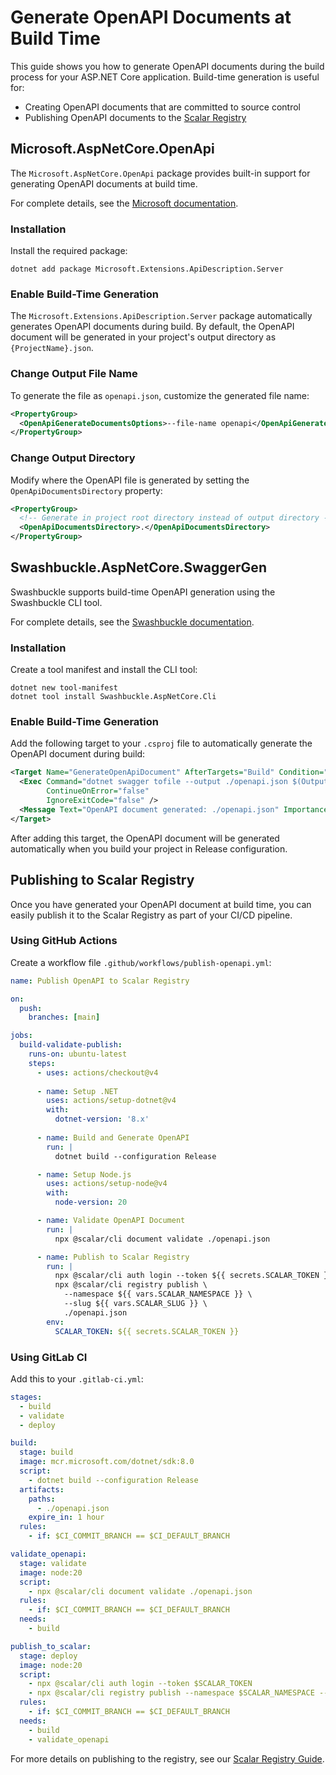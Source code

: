 # Generate OpenAPI Documents at Build Time

This guide shows you how to generate OpenAPI documents during the build process for your ASP.NET Core application. Build-time generation is useful for:

- Creating OpenAPI documents that are committed to source control
- Publishing OpenAPI documents to the [Scalar Registry](/guides/registry/upload)

## Microsoft.AspNetCore.OpenApi

The `Microsoft.AspNetCore.OpenApi` package provides built-in support for generating OpenAPI documents at build time.

For complete details, see the [Microsoft documentation](https://learn.microsoft.com/en-us/aspnet/core/fundamentals/openapi/aspnetcore-openapi?view=aspnetcore-9.0&tabs=visual-studio%2Cvisual-studio-code#generate-openapi-documents-at-build-time).

### Installation

Install the required package:

```shell
dotnet add package Microsoft.Extensions.ApiDescription.Server
```

### Enable Build-Time Generation

The `Microsoft.Extensions.ApiDescription.Server` package automatically generates OpenAPI documents during build. By default, the OpenAPI document will be generated in your project's output directory as `{ProjectName}.json`.


### Change Output File Name

To generate the file as `openapi.json`, customize the generated file name:

```xml
<PropertyGroup>
  <OpenApiGenerateDocumentsOptions>--file-name openapi</OpenApiGenerateDocumentsOptions>
</PropertyGroup>
```

### Change Output Directory

Modify where the OpenAPI file is generated by setting the `OpenApiDocumentsDirectory` property:

```xml
<PropertyGroup>
  <!-- Generate in project root directory instead of output directory -->
  <OpenApiDocumentsDirectory>.</OpenApiDocumentsDirectory>
</PropertyGroup>
```

## Swashbuckle.AspNetCore.SwaggerGen

Swashbuckle supports build-time OpenAPI generation using the Swashbuckle CLI tool.

For complete details, see the [Swashbuckle documentation](https://github.com/domaindrivendev/Swashbuckle.AspNetCore/blob/2c19d86a944d1f4e00bf26112d812b12b8c5663e/docs/configure-and-customize-cli.md#retrieve-swagger-directly-from-a-startup-assembly).

### Installation

Create a tool manifest and install the CLI tool:

```shell
dotnet new tool-manifest
dotnet tool install Swashbuckle.AspNetCore.Cli
```

### Enable Build-Time Generation

Add the following target to your `.csproj` file to automatically generate the OpenAPI document during build:

```xml
<Target Name="GenerateOpenApiDocument" AfterTargets="Build" Condition="'$(Configuration)'=='Release'">
  <Exec Command="dotnet swagger tofile --output ./openapi.json $(OutputPath)$(AssemblyName).dll v1" 
        ContinueOnError="false" 
        IgnoreExitCode="false" />
  <Message Text="OpenAPI document generated: ./openapi.json" Importance="high" />
</Target>
```

After adding this target, the OpenAPI document will be generated automatically when you build your project in Release configuration.

## Publishing to Scalar Registry

Once you have generated your OpenAPI document at build time, you can easily publish it to the Scalar Registry as part of your CI/CD pipeline.

### Using GitHub Actions

Create a workflow file `.github/workflows/publish-openapi.yml`:

```yaml
name: Publish OpenAPI to Scalar Registry

on:
  push:
    branches: [main]

jobs:
  build-validate-publish:
    runs-on: ubuntu-latest
    steps:
      - uses: actions/checkout@v4
      
      - name: Setup .NET
        uses: actions/setup-dotnet@v4
        with:
          dotnet-version: '8.x'
          
      - name: Build and Generate OpenAPI
        run: |
          dotnet build --configuration Release

      - name: Setup Node.js
        uses: actions/setup-node@v4
        with:
          node-version: 20

      - name: Validate OpenAPI Document
        run: |
          npx @scalar/cli document validate ./openapi.json

      - name: Publish to Scalar Registry
        run: |
          npx @scalar/cli auth login --token ${{ secrets.SCALAR_TOKEN }}
          npx @scalar/cli registry publish \
            --namespace ${{ vars.SCALAR_NAMESPACE }} \
            --slug ${{ vars.SCALAR_SLUG }} \
            ./openapi.json
        env:
          SCALAR_TOKEN: ${{ secrets.SCALAR_TOKEN }}
```

### Using GitLab CI

Add this to your `.gitlab-ci.yml`:

```yaml
stages:
  - build
  - validate
  - deploy

build:
  stage: build
  image: mcr.microsoft.com/dotnet/sdk:8.0
  script:
    - dotnet build --configuration Release
  artifacts:
    paths:
      - ./openapi.json
    expire_in: 1 hour
  rules:
    - if: $CI_COMMIT_BRANCH == $CI_DEFAULT_BRANCH

validate_openapi:
  stage: validate
  image: node:20
  script:
    - npx @scalar/cli document validate ./openapi.json
  rules:
    - if: $CI_COMMIT_BRANCH == $CI_DEFAULT_BRANCH
  needs:
    - build

publish_to_scalar:
  stage: deploy
  image: node:20
  script:
    - npx @scalar/cli auth login --token $SCALAR_TOKEN
    - npx @scalar/cli registry publish --namespace $SCALAR_NAMESPACE --slug $SCALAR_SLUG ./openapi.json
  rules:
    - if: $CI_COMMIT_BRANCH == $CI_DEFAULT_BRANCH
  needs:
    - build
    - validate_openapi
```

For more details on publishing to the registry, see our [Scalar Registry Guide](/guides/registry/upload).